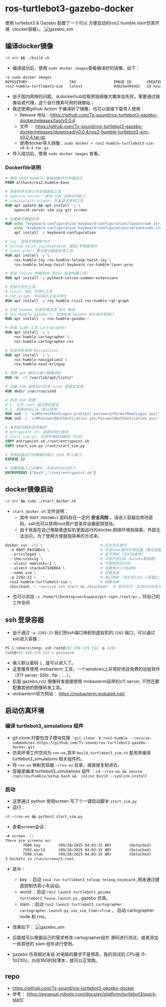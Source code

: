 # ros-turtlebot3-gazebo-docker

使用 turtlebot3 & Gazebo 配置了一个可以 方便启动的ros2 humble slam仿真环境（docker容器）。
![gazebo_sim](./assets/gazebo_sim.png)

## 编译docker镜像

```bash
cd src && ./build.sh
```

* 编译成功后，使用 `sudo docker images`查看编译好的镜像，如下：

```bash
~$ sudo docker images
REPOSITORY                   TAG                 IMAGE ID       CREATED             SIZE
ros2-humble-turtlebot3-sim   latest              9d824a494dd1   19 hours ago        4.55GB

```

* 由于国内网络的问题，从dockerhub拉取原始镜像大概率会失败，需要通过镜像站或代理，这个自行搜索可用的镜像站；
* 我这使用github Action 于编译好了镜像，也可以直接下载导入使用：
  * Release 地址：https://github.com/Ts-sound/ros-turtlebot3-gazebo-docker/releases/tag/v0.0.4
  * 文件 ： https://github.com/Ts-sound/ros-turtlebot3-gazebo-docker/releases/download/v0.0.4/ros2-humble-turtlebot3-sim-v0.0.4.tar.gz
  * 使用docker导入镜像：```sudo docker < ros2-humble-turtlebot3-sim-v0.0.4.tar.gz```
* 导入成功后，使用 `sudo docker images` 查看。

### Dockerfile说明

```Dockerfile
# 使用 ROS2 Humble 基础镜像作为构建起点
FROM althack/ros2:humble-base

# 更新软件包索引并安装基础工具
# openssh-server: 提供 SSH 远程访问能力
# vim/zip/git/screen: 开发调试常用工具
RUN apt update && apt install -y \
    openssh-server vim zip git screen

# 设置美式键盘布局
RUN echo "keyboard-configuration keyboard-configuration/layoutcode string us" | debconf-set-selections && \
    echo "keyboard-configuration keyboard-configuration/variantcode string" | debconf-set-selections && \
    apt install -y keyboard-configuration 

# joy: 游戏手柄控制节点
# teleop-twist-joy/keyboard: 键盘/手柄遥操作
# laser-proc: 激光雷达数据处理工具
RUN apt install -y \
    ros-humble-joy ros-humble-teleop-twist-joy \
    ros-humble-teleop-twist-keyboard ros-humble-laser-proc 

# 安装 Colcon 构建系统（ROS2 标准构建工具）
RUN apt install -y python3-colcon-common-extensions

# 安装可视化工具
# rviz2: ROS 可视化工具
# rqt-graph: 节点拓扑关系可视化
RUN apt install -y ros-humble-rviz2 ros-humble-rqt-graph

# 安装 Gazebo 仿真环境及其 ROS 集成
# ros-humble-gazebo-*: 包含所有 Gazebo 相关插件和接口
RUN apt install -y ros-humble-gazebo-*

# 安装 SLAM 工具 Cartographer
RUN apt install -y \
    ros-humble-cartographer \
    ros-humble-cartographer-ros

# 安装导航系统 Navigation2
RUN apt install -y \
    ros-humble-navigation2 \
    ros-humble-nav2-bringup

# 清理 apt 缓存以减小镜像体积
RUN rm -rf /var/lib/apt/lists/*

# 创建 SSH 服务运行目录（sshd 需要此目录）
RUN mkdir /var/run/sshd

# 修改 SSH 配置：
# 1. 允许 root 通过密码登录
# 2. 启用密码认证（默认禁用）
RUN sed -i 's/#PermitRootLogin prohibit-password/PermitRootLogin yes/' /etc/ssh/sshd_config
RUN sed -i 's/#PasswordAuthentication yes/PasswordAuthentication yes/' /etc/ssh/sshd_config

# 复制启动脚本到容器内
# entrypoint.sh: 容器初始化脚本
# start_sim.py: 仿真环境启动脚本（可选）
COPY entrypoint.sh /root/entrypoint.sh
COPY start_sim.py /root/start_sim.py

# 声明容器运行时暴露的端口（SSH 默认端口）
EXPOSE 22

# 设置容器入口点脚本，在启动时自动执行
ENTRYPOINT ["bash","/root/entrypoint.sh"]
```

## docker镜像启动

```bash
cd src && sudo ./start_docker.sh
```

* `start_docker.sh` 文件说明：
  * 其中 `ROOT_PASSWD=1` 密码存在一定的 **安全风险** ，请进入容器后修改密码，ssh也可以禁用root用户登录并设置密钥登陆。
  * 由于我是在自己电脑里虚拟机里面运行的docker,网络环境有隔离，外部无法访问，为了使用方便就按简单的方式来。

```bash
docker run -itd \                          # 后台交互模式
  -e ROOT_PASSWD=1 \                       # 传递root密码环境变量（需在容器内处理）
  --privileged \                           # 赋予特权（访问设备等）
  --shm-size=1g \                          # 共享内存1GB（Gazebo等需要）
  --ulimit memlock=-1 \                    # 不限制锁定内存
  --ulimit stack=67108864 \                # 设置栈大小为64MB
  --name sim \                             # 容器名称
  -p 2202:22 \                             # 端口映射：宿主机2202->容器22
  ros2-humble-turtlebot3-sim \             # 镜像名称
  /bin/bash -c "service ssh start && /bin/bash"  # 启动命令：启动SSH并进入bash
```

* 也可以添加 `-v /home/t/Desktop/workspace/git-repo:/root/ws` ，将自己的工作空间

## ssh 登录容器

* 由于通过 `-p 2202:22` 我们把ssh端口映射到虚拟机的 `2202` 端口，可以通过ssh进入容器：

```powershell
PS C:\Users\tong> ssh root@192.168.129.152 -p 2202
root@192.168.129.152's password:
```

* 输入默认密码 `1` , 就可以进入了。
* 这里推荐使用 mobaxterm 工具，一个windows上非常好用且免费的远程软件（X11 server, SSH , ftp , ... ）。
* 后面 gazebo,rviz 图像转发直接使用 mobaxterm自带的x11 server, 不然还要配置其他的图像转发工具。
* mobaxterm官方网站： https://mobaxterm.mobatek.net/

## 启动仿真环境

### 编译 turtlebot3_simulations 组件

* git clone 时要包含子模块克隆：`git clone -b ros2-humble --recurse-submodules https://github.com/Ts-sound/ros-turtlebot3-gazebo-docker.git`
* 仿真环境工作空间为 `ros-ws`,其中 `build_turtlebot3_sim.sh` 是用来编译 turtlebot3_simulations 相关组件的。
* 将 `ros-ws` 映射到容器 `~/ros-ws` 目录，或直接复制进去，
* 容器里编译 turtlebot3_simulations 组件 ：`cd ~/ros-ws && source /opt/ros/humble/setup.bash &&  colcon build --symlink-install`

### 启动

* 这里通过 python 使用screen 写了个一键启动脚本 `start_sim.py`
* 运行：

```bash
cd ~/ros-ws && python3 start_sim.py
```

* 查看screen会话：

```bash
~# screen -ls
There are screens on:
        7609.key        (09/20/2025 04:03:15 AM)        (Detached)
        7592.world      (09/20/2025 04:03:15 AM)        (Detached)
        7598.slam       (09/20/2025 04:03:15 AM)        (Detached)
3 Sockets in /run/screen/S-root.
```

* 其中：
  * key ：启动 `ros2 run turtlebot3_teleop teleop_keyboard` ,用来通过键盘控制仿真小车运动。
  * world ：启动 `ros2 launch turtlebot3_gazebo turtlebot3_house.launch.py` , gazebo 仿真。
  * slam ：启动 `ros2 launch turtlebot3_cartographer cartographer.launch.py use_sim_time:=True` ， 启动 cartographer node 和 rviz。

* 效果如下：
![gazebo_sim](./assets/gazebo_sim.png)

* 后面就可以根据自己的需求修改 cartographer组件 源码进行测试，或者添加一些其他的 slam 组件进行使用。
* gazebo 仿真相对来说 对电脑的要求不是很高，我的测试机 CPU是 i5-10210U，内存16G的轻薄本，就可以正常跑。

## repo

* https://github.com/Ts-sound/ros-turtlebot3-gazebo-docker
* 参考： https://emanual.robotis.com/docs/en/platform/turtlebot3/quick-start/
